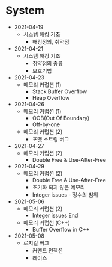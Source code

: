 # System

- 2021-04-19
  - 시스템 해킹 기초
    - 해킹정의, 취약점
- 2021-04-21
  - 시스템 해킹 기초
    - 취약점의 종류
    - 보호기법
- 2021-04-23
  - 메모리 커럽션 (1)
    - Stack Buffer Overflow
    - Heap Overflow
- 2021-04-26
  - 메모리 커럽션 (1)
    - OOB(Out Of Boundary)
    - Off-by-one
  - 메모리 커럽션 (2)
    - 포맷 스트링 버그
- 2021-04-27
  - 메모리 커럽션 (2)
    - Double Free & Use-After-Free
- 2021-04-29
  - 메모리 커럽션 (2)
    - Double Free & Use-After-Free
    - 초기화 되지 않은 메모리
    - Integer issues - 정수의 범위
- 2021-05-06
  - 메모리 커럽션 (2)
    - Integer issues End
  - 메모리 커럽션 (C++)
    - Buffer Overflow in C++
- 2021-05-08
  - 로지컬 버그
    - 커맨드 인젝션
    - 레이스 
